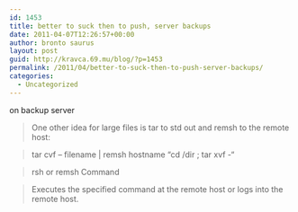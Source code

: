 ```yaml
---
id: 1453
title: better to suck then to push, server backups
date: 2011-04-07T12:26:57+00:00
author: bronto saurus
layout: post
guid: http://kravca.69.mu/blog/?p=1453
permalink: /2011/04/better-to-suck-then-to-push-server-backups/
categories:
  - Uncategorized
---
```

on backup server

> One other idea for large files is tar to std out and remsh to the remote host:
  
> tar cvf &#8211; filename | remsh hostname &#8220;cd /dir ; tar xvf -&#8220;

> rsh or remsh Command
  
> Executes the specified command at the remote host or logs into the remote host.